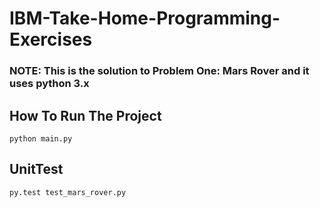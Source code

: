 # IBM-Take-Home-Programming-Exercises

### NOTE: This is the solution to  Problem One: Mars Rover and it  uses python 3.x
## How To Run The Project

    python main.py

## UnitTest

    py.test test_mars_rover.py